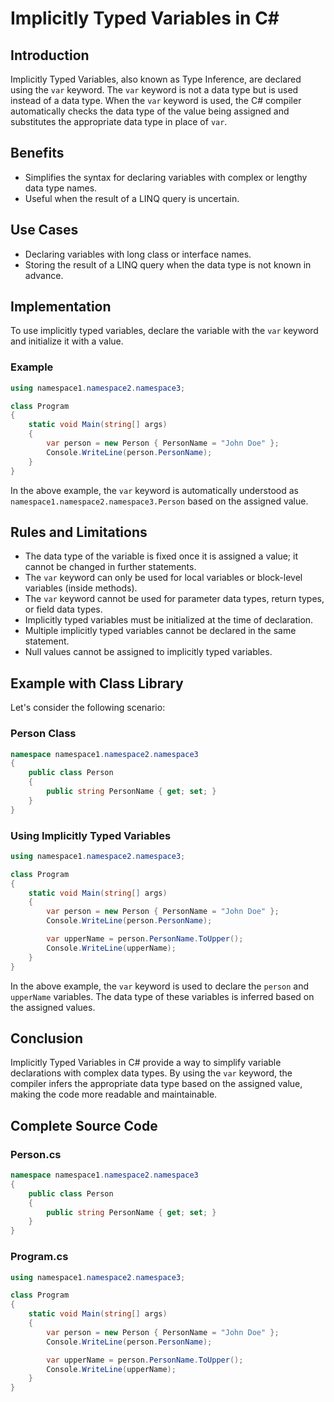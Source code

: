 
# Implicitly Typed Variables in C#

## Introduction
Implicitly Typed Variables, also known as Type Inference, are declared using the `var` keyword. The `var` keyword is not a data type but is used instead of a data type. When the `var` keyword is used, the C# compiler automatically checks the data type of the value being assigned and substitutes the appropriate data type in place of `var`.

## Benefits
- Simplifies the syntax for declaring variables with complex or lengthy data type names.
- Useful when the result of a LINQ query is uncertain.

## Use Cases
- Declaring variables with long class or interface names.
- Storing the result of a LINQ query when the data type is not known in advance.

## Implementation
To use implicitly typed variables, declare the variable with the `var` keyword and initialize it with a value.

### Example
```csharp
using namespace1.namespace2.namespace3;

class Program
{
    static void Main(string[] args)
    {
        var person = new Person { PersonName = "John Doe" };
        Console.WriteLine(person.PersonName);
    }
}
```

In the above example, the `var` keyword is automatically understood as `namespace1.namespace2.namespace3.Person` based on the assigned value.

## Rules and Limitations
- The data type of the variable is fixed once it is assigned a value; it cannot be changed in further statements.
- The `var` keyword can only be used for local variables or block-level variables (inside methods).
- The `var` keyword cannot be used for parameter data types, return types, or field data types.
- Implicitly typed variables must be initialized at the time of declaration.
- Multiple implicitly typed variables cannot be declared in the same statement.
- Null values cannot be assigned to implicitly typed variables.

## Example with Class Library
Let's consider the following scenario:

### Person Class
```csharp
namespace namespace1.namespace2.namespace3
{
    public class Person
    {
        public string PersonName { get; set; }
    }
}
```

### Using Implicitly Typed Variables
```csharp
using namespace1.namespace2.namespace3;

class Program
{
    static void Main(string[] args)
    {
        var person = new Person { PersonName = "John Doe" };
        Console.WriteLine(person.PersonName);

        var upperName = person.PersonName.ToUpper();
        Console.WriteLine(upperName);
    }
}
```

In the above example, the `var` keyword is used to declare the `person` and `upperName` variables. The data type of these variables is inferred based on the assigned values.

## Conclusion
Implicitly Typed Variables in C# provide a way to simplify variable declarations with complex data types. By using the `var` keyword, the compiler infers the appropriate data type based on the assigned value, making the code more readable and maintainable.

## Complete Source Code
### Person.cs
```csharp
namespace namespace1.namespace2.namespace3
{
    public class Person
    {
        public string PersonName { get; set; }
    }
}
```

### Program.cs
```csharp
using namespace1.namespace2.namespace3;

class Program
{
    static void Main(string[] args)
    {
        var person = new Person { PersonName = "John Doe" };
        Console.WriteLine(person.PersonName);

        var upperName = person.PersonName.ToUpper();
        Console.WriteLine(upperName);
    }
}
```

